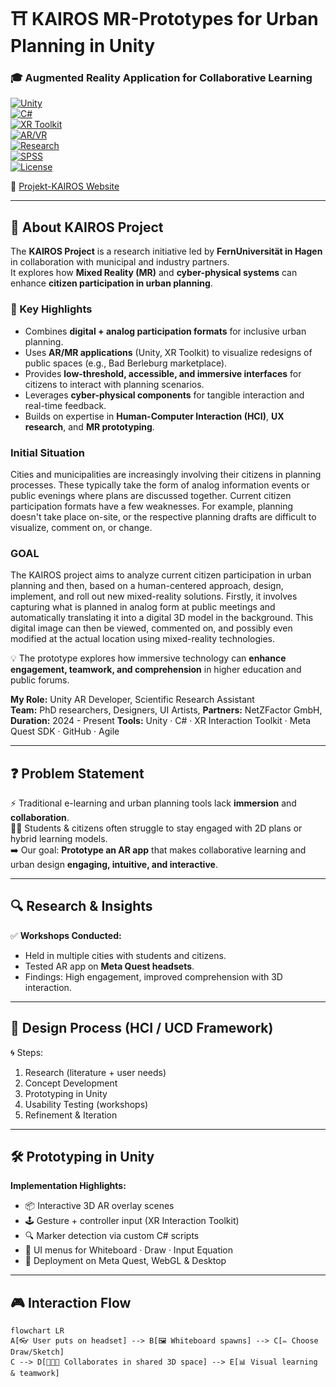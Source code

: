 # ⛩️ KAIROS MR-Prototypes for Urban Planning in Unity  
### 🎓 Augmented Reality Application for Collaborative Learning  

[![Unity](https://img.shields.io/badge/Engine-Unity-000?logo=unity&logoColor=white)](https://unity.com/)  
[![C#](https://img.shields.io/badge/Code-C%23-239120?logo=c-sharp&logoColor=white)](https://learn.microsoft.com/en-us/dotnet/csharp/)  
[![XR Toolkit](https://img.shields.io/badge/Framework-XR%20Interaction%20Toolkit-blue?logo=unity&logoColor=white)](https://docs.unity3d.com/Packages/com.unity.xr.interaction.toolkit@2.0/manual/index.html)  
[![AR/VR](https://img.shields.io/badge/Focus-AR%20%7C%20VR-ff69b4?logo=oculus&logoColor=white)](https://www.oculus.com/)  
[![Research](https://img.shields.io/badge/Domain-HCI%20%7C%20UX-orange)](https://en.wikipedia.org/wiki/Human–computer_interaction)  
[![SPSS](https://img.shields.io/badge/Analysis-SPSS-lightgrey?logo=ibm&logoColor=blue)](https://www.ibm.com/spss)  
[![License](https://img.shields.io/badge/License-MIT-green.svg)](LICENSE)  

🔗 [Projekt-KAIROS Website](https://www.projekt-kairos.de)  


---

## 📖 About KAIROS Project

The **KAIROS Project** is a research initiative led by **FernUniversität in Hagen** in collaboration with municipal and industry partners.  
It explores how **Mixed Reality (MR)** and **cyber-physical systems** can enhance **citizen participation in urban planning**.  

### 🔹 Key Highlights
- Combines **digital + analog participation formats** for inclusive urban planning.  
- Uses **AR/MR applications** (Unity, XR Toolkit) to visualize redesigns of public spaces (e.g., Bad Berleburg marketplace).  
- Provides **low-threshold, accessible, and immersive interfaces** for citizens to interact with planning scenarios.  
- Leverages **cyber-physical components** for tangible interaction and real-time feedback.  
- Builds on expertise in **Human-Computer Interaction (HCI)**, **UX research**, and **MR prototyping**.

### **Initial Situation**
Cities and municipalities are increasingly involving their citizens in planning processes. These typically take the form of analog information events or public evenings where plans are discussed together. Current citizen participation formats have a few weaknesses. For example, planning doesn't take place on-site, or the respective planning drafts are difficult to visualize, comment on, or change.

### **GOAL**
The KAIROS project aims to analyze current citizen participation in urban planning and then, based on a human-centered approach, design, implement, and roll out new mixed-reality solutions. Firstly, it involves capturing what is planned in analog form at public meetings and automatically translating it into a digital 3D model in the background. This digital image can then be viewed, commented on, and possibly even modified at the actual location using mixed-reality technologies.


💡 The prototype explores how immersive technology can **enhance engagement, teamwork, and comprehension** in higher education and public forums.  

**My Role:** Unity AR Developer, Scientific Research Assistant  
**Team:** PhD researchers, Designers, UI Artists, 
**Partners:** NetZFactor GmbH, 
**Duration:** 2024 - Present
**Tools:** Unity · C# · XR Interaction Toolkit · Meta Quest SDK · GitHub · Agile  

---

## ❓ Problem Statement  
⚡ Traditional e-learning and urban planning tools lack **immersion** and **collaboration**.  
👩‍🎓 Students & citizens often struggle to stay engaged with 2D plans or hybrid learning models.  
➡️ Our goal: **Prototype an AR app** that makes collaborative learning and urban design **engaging, intuitive, and interactive**.  

---

## 🔍 Research & Insights  
✅ **Workshops Conducted:**  
- Held in multiple cities with students and citizens.  
- Tested AR app on **Meta Quest headsets**.  
- Findings: High engagement, improved comprehension with 3D interaction.  

---

## 🎨 Design Process (HCI / UCD Framework)  
🌀 Steps:  
1. Research (literature + user needs)  
2. Concept Development  
3. Prototyping in Unity  
4. Usability Testing (workshops)  
5. Refinement & Iteration  

---

## 🛠 Prototyping in Unity  
**Implementation Highlights:**  
- 📦 Interactive 3D AR overlay scenes  
- 🕹 Gesture + controller input (XR Interaction Toolkit)  
- 🔍 Marker detection via custom C# scripts  
- 📝 UI menus for Whiteboard · Draw · Input Equation  
- 🚀 Deployment on Meta Quest, WebGL & Desktop  

---

## 🎮 Interaction Flow  
```mermaid
flowchart LR
A[👓 User puts on headset] --> B[🖼 Whiteboard spawns] --> C[✏️ Choose Draw/Sketch]  
C --> D[🧑‍🤝‍🧑 Collaborates in shared 3D space] --> E[📊 Visual learning & teamwork]
